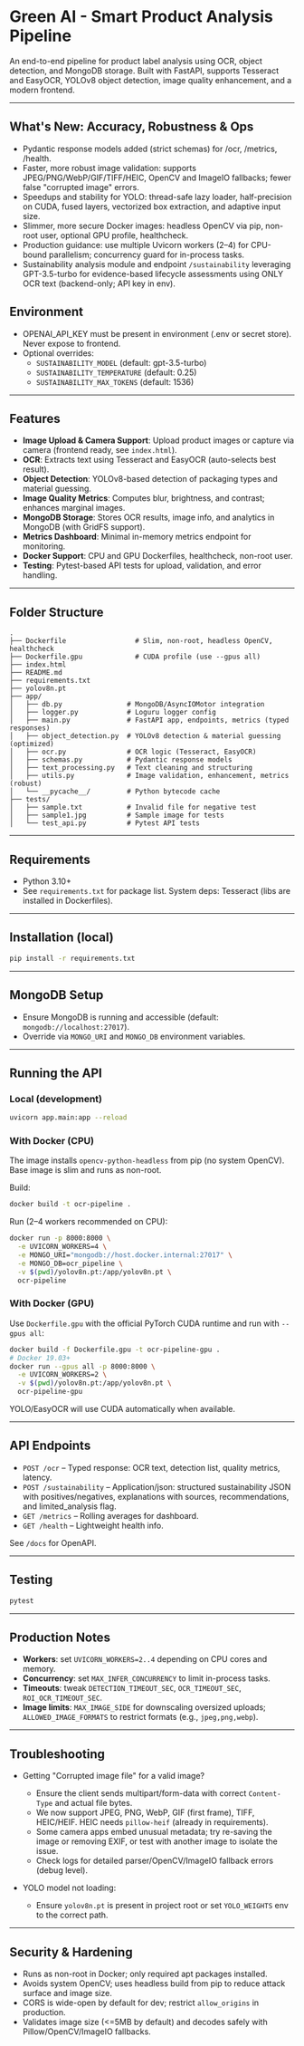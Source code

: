 # Green AI - Smart Product Analysis Pipeline

An end-to-end pipeline for product label analysis using OCR, object detection, and MongoDB storage. Built with FastAPI, supports Tesseract and EasyOCR, YOLOv8 object detection, image quality enhancement, and a modern frontend.

---


## What's New: Accuracy, Robustness & Ops

- Pydantic response models added (strict schemas) for /ocr, /metrics, /health.
- Faster, more robust image validation: supports JPEG/PNG/WebP/GIF/TIFF/HEIC, OpenCV and ImageIO fallbacks; fewer false "corrupted image" errors.
- Speedups and stability for YOLO: thread-safe lazy loader, half-precision on CUDA, fused layers, vectorized box extraction, and adaptive input size.
- Slimmer, more secure Docker images: headless OpenCV via pip, non-root user, optional GPU profile, healthcheck.
- Production guidance: use multiple Uvicorn workers (2–4) for CPU-bound parallelism; concurrency guard for in-process tasks.
- Sustainability analysis module and endpoint `/sustainability` leveraging GPT-3.5-turbo for evidence-based lifecycle assessments using ONLY OCR text (backend-only; API key in env).

## Environment

- OPENAI_API_KEY must be present in environment (.env or secret store). Never expose to frontend.
- Optional overrides:
  - `SUSTAINABILITY_MODEL` (default: gpt-3.5-turbo)
  - `SUSTAINABILITY_TEMPERATURE` (default: 0.25)
  - `SUSTAINABILITY_MAX_TOKENS` (default: 1536)

---

## Features

- **Image Upload & Camera Support**: Upload product images or capture via camera (frontend ready, see `index.html`).
- **OCR**: Extracts text using Tesseract and EasyOCR (auto-selects best result).
- **Object Detection**: YOLOv8-based detection of packaging types and material guessing.
- **Image Quality Metrics**: Computes blur, brightness, and contrast; enhances marginal images.
- **MongoDB Storage**: Stores OCR results, image info, and analytics in MongoDB (with GridFS support).
- **Metrics Dashboard**: Minimal in-memory metrics endpoint for monitoring.
- **Docker Support**: CPU and GPU Dockerfiles, healthcheck, non-root user.
- **Testing**: Pytest-based API tests for upload, validation, and error handling.

---

## Folder Structure

```
.
├── Dockerfile                 # Slim, non-root, headless OpenCV, healthcheck
├── Dockerfile.gpu             # CUDA profile (use --gpus all)
├── index.html
├── README.md
├── requirements.txt
├── yolov8n.pt
├── app/
│   ├── db.py                # MongoDB/AsyncIOMotor integration
│   ├── logger.py            # Loguru logger config
│   ├── main.py              # FastAPI app, endpoints, metrics (typed responses)
│   ├── object_detection.py  # YOLOv8 detection & material guessing (optimized)
│   ├── ocr.py               # OCR logic (Tesseract, EasyOCR)
│   ├── schemas.py           # Pydantic response models
│   ├── text_processing.py   # Text cleaning and structuring
│   ├── utils.py             # Image validation, enhancement, metrics (robust)
│   └── __pycache__/         # Python bytecode cache
├── tests/
│   ├── sample.txt           # Invalid file for negative test
│   ├── sample1.jpg          # Sample image for tests
│   └── test_api.py          # Pytest API tests
```

---

## Requirements

- Python 3.10+
- See `requirements.txt` for package list. System deps: Tesseract (libs are installed in Dockerfiles).

---

## Installation (local)

```bash
pip install -r requirements.txt
```

---

## MongoDB Setup

- Ensure MongoDB is running and accessible (default: `mongodb://localhost:27017`).
- Override via `MONGO_URI` and `MONGO_DB` environment variables.

---

## Running the API

### Local (development)

```bash
uvicorn app.main:app --reload
```

### With Docker (CPU)

The image installs `opencv-python-headless` from pip (no system OpenCV). Base image is slim and runs as non-root.

Build:

```bash
docker build -t ocr-pipeline .
```

Run (2–4 workers recommended on CPU):

```bash
docker run -p 8000:8000 \
  -e UVICORN_WORKERS=4 \
  -e MONGO_URI="mongodb://host.docker.internal:27017" \
  -e MONGO_DB=ocr_pipeline \
  -v $(pwd)/yolov8n.pt:/app/yolov8n.pt \
  ocr-pipeline
```

### With Docker (GPU)

Use `Dockerfile.gpu` with the official PyTorch CUDA runtime and run with `--gpus all`:

```bash
docker build -f Dockerfile.gpu -t ocr-pipeline-gpu .
# Docker 19.03+
docker run --gpus all -p 8000:8000 \
  -e UVICORN_WORKERS=2 \
  -v $(pwd)/yolov8n.pt:/app/yolov8n.pt \
  ocr-pipeline-gpu
```

YOLO/EasyOCR will use CUDA automatically when available.

---
## API Endpoints

- `POST /ocr` – Typed response: OCR text, detection list, quality metrics, latency.
- `POST /sustainability` – Application/json: structured sustainability JSON with positives/negatives, explanations with sources, recommendations, and limited_analysis flag.
- `GET /metrics` – Rolling averages for dashboard.
- `GET /health` – Lightweight health info.

See `/docs` for OpenAPI.

---
## Testing

```bash
pytest
```

---
## Production Notes

- **Workers**: set `UVICORN_WORKERS=2..4` depending on CPU cores and memory.
- **Concurrency**: set `MAX_INFER_CONCURRENCY` to limit in-process tasks.
- **Timeouts**: tweak `DETECTION_TIMEOUT_SEC`, `OCR_TIMEOUT_SEC`, `ROI_OCR_TIMEOUT_SEC`.
- **Image limits**: `MAX_IMAGE_SIDE` for downscaling oversized uploads; `ALLOWED_IMAGE_FORMATS` to restrict formats (e.g., `jpeg,png,webp`).

---
## Troubleshooting

- Getting "Corrupted image file" for a valid image?
  - Ensure the client sends multipart/form-data with correct `Content-Type` and actual file bytes.
  - We now support JPEG, PNG, WebP, GIF (first frame), TIFF, HEIC/HEIF. HEIC needs `pillow-heif` (already in requirements).
  - Some camera apps embed unusual metadata; try re-saving the image or removing EXIF, or test with another image to isolate the issue.
  - Check logs for detailed parser/OpenCV/ImageIO fallback errors (debug level).

- YOLO model not loading:
  - Ensure `yolov8n.pt` is present in project root or set `YOLO_WEIGHTS` env to the correct path.

---
## Security & Hardening

- Runs as non-root in Docker; only required apt packages installed.
- Avoids system OpenCV; uses headless build from pip to reduce attack surface and image size.
- CORS is wide-open by default for dev; restrict `allow_origins` in production.
- Validates image size (<=5MB by default) and decodes safely with Pillow/OpenCV/ImageIO fallbacks.
